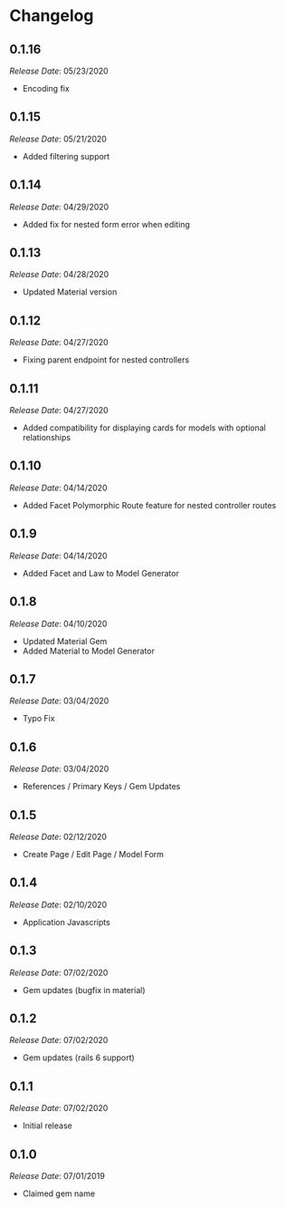# Changelog

## 0.1.16

*Release Date*: 05/23/2020

- Encoding fix

## 0.1.15

*Release Date*: 05/21/2020

- Added filtering support

## 0.1.14

*Release Date*: 04/29/2020

- Added fix for nested form error when editing

## 0.1.13

*Release Date*: 04/28/2020

- Updated Material version

## 0.1.12

*Release Date*: 04/27/2020

- Fixing parent endpoint for nested controllers

## 0.1.11

*Release Date*: 04/27/2020

- Added compatibility for displaying cards for models with optional relationships

## 0.1.10

*Release Date*: 04/14/2020

- Added Facet Polymorphic Route feature for nested controller routes

## 0.1.9

*Release Date*: 04/14/2020

- Added Facet and Law to Model Generator

## 0.1.8

*Release Date*: 04/10/2020

- Updated Material Gem
- Added Material to Model Generator

## 0.1.7

*Release Date*: 03/04/2020

- Typo Fix

## 0.1.6

*Release Date*: 03/04/2020

- References / Primary Keys / Gem Updates

## 0.1.5

*Release Date*: 02/12/2020

- Create Page / Edit Page / Model Form

## 0.1.4

*Release Date*: 02/10/2020

- Application Javascripts

## 0.1.3

*Release Date*: 07/02/2020

- Gem updates (bugfix in material)

## 0.1.2

*Release Date*: 07/02/2020

- Gem updates (rails 6 support)

## 0.1.1

*Release Date*: 07/02/2020

- Initial release

## 0.1.0

*Release Date*: 07/01/2019

- Claimed gem name
